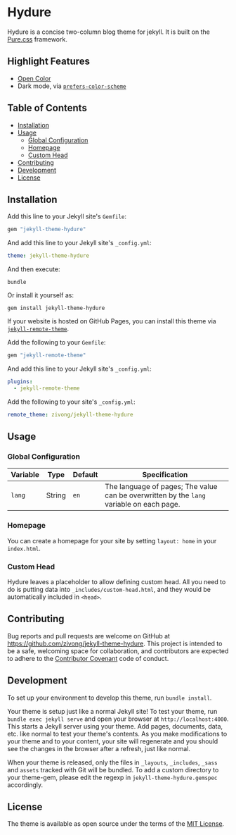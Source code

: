 # Hydure <!-- omit in toc -->

Hydure is a concise two-column blog theme for jekyll. It is built on the [Pure.css](https://github.com/pure-css/pure) framework.

## Highlight Features <!-- omit in toc -->

- [Open Color](https://github.com/yeun/open-color)
- Dark mode, via [`prefers-color-scheme`](https://developer.mozilla.org/en-US/docs/Web/CSS/@media/prefers-color-scheme)

## Table of Contents <!-- omit in toc -->

- [Installation](#installation)
- [Usage](#usage)
  - [Global Configuration](#global-configuration)
  - [Homepage](#homepage)
  - [Custom Head](#custom-head)
- [Contributing](#contributing)
- [Development](#development)
- [License](#license)

## Installation

Add this line to your Jekyll site's `Gemfile`:

```ruby
gem "jekyll-theme-hydure"
```

And add this line to your Jekyll site's `_config.yml`:

```yaml
theme: jekyll-theme-hydure
```

And then execute:

```shell
bundle
```

Or install it yourself as:

```shell
gem install jekyll-theme-hydure
```

If your website is hosted on GitHub Pages, you can install this theme via [`jekyll-remote-theme`](https://github.com/benbalter/jekyll-remote-theme).

Add the following to your `Gemfile`:

```ruby
gem "jekyll-remote-theme"
```

And add this line to your Jekyll site's `_config.yml`:

```yml
plugins:
  - jekyll-remote-theme
```

Add the following to your site's `_config.yml`:

```yml
remote_theme: zivong/jekyll-theme-hydure
```

## Usage

### Global Configuration

| Variable | Type | Default | Specification |
| -------- | ---- | ------- | ------------- |
| `lang` | String | `en` | The language of pages; The value can be overwritten by the `lang` variable on each page. |

### Homepage

You can create a homepage for your site by setting `layout: home` in your `index.html`.

### Custom Head

Hydure leaves a placeholder to allow defining custom head. All you need to do is putting data into `_includes/custom-head.html`, and they would be automatically included in `<head>`.

## Contributing

Bug reports and pull requests are welcome on GitHub at https://github.com/zivong/jekyll-theme-hydure. This project is intended to be a safe, welcoming space for collaboration, and contributors are expected to adhere to the [Contributor Covenant](http://contributor-covenant.org) code of conduct.

## Development

To set up your environment to develop this theme, run `bundle install`.

Your theme is setup just like a normal Jekyll site! To test your theme, run `bundle exec jekyll serve` and open your browser at `http://localhost:4000`. This starts a Jekyll server using your theme. Add pages, documents, data, etc. like normal to test your theme's contents. As you make modifications to your theme and to your content, your site will regenerate and you should see the changes in the browser after a refresh, just like normal.

When your theme is released, only the files in `_layouts`, `_includes`, `_sass` and `assets` tracked with Git will be bundled.
To add a custom directory to your theme-gem, please edit the regexp in `jekyll-theme-hydure.gemspec` accordingly.

## License

The theme is available as open source under the terms of the [MIT License](https://opensource.org/licenses/MIT).
